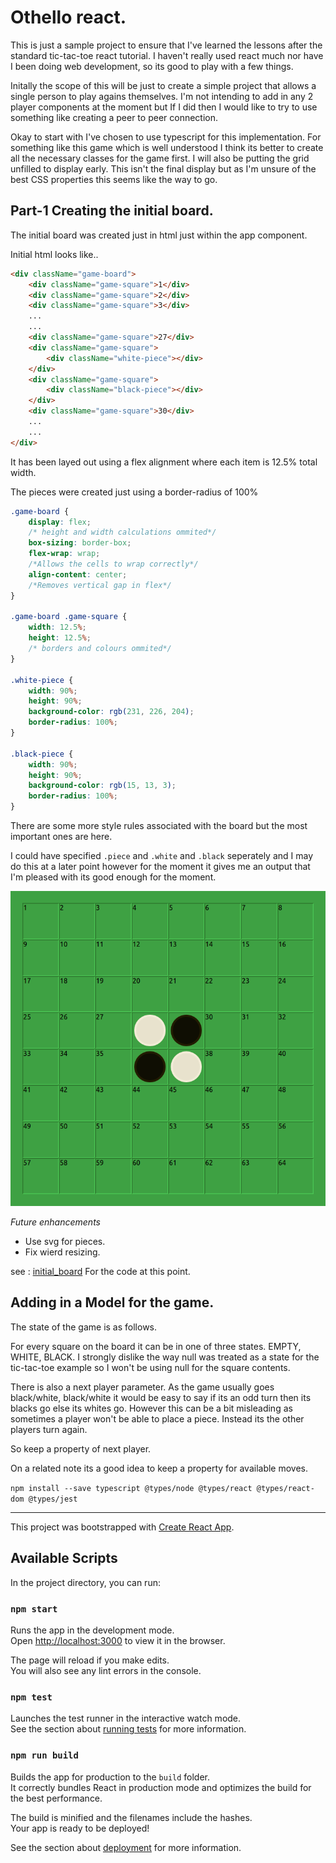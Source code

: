 Othello react.
==============

This is just a sample project to ensure that I've learned the lessons after 
the standard tic-tac-toe react tutorial. I haven't really used react much
nor have I been doing web development, so its good to play with a few things.

Initally the scope of this will be just to create a simple project that
allows a single person to play agains themselves. I'm not intending to add
in any 2 player components at the moment but If I did then I would like to try
to use something like creating a peer to peer connection.

Okay to start with I've chosen to use typescript for this implementation. For
something like this game which is well understood I think its better to create
all the necessary classes for the game first. I will also be putting the grid
unfilled to display early. This isn't the final display but as I'm unsure of the
best CSS properties this seems like the way to go.

## Part-1 Creating the initial board.

The initial board was created just in html just within the app component.

Initial html looks like..

``` html
<div className="game-board">
    <div className="game-square">1</div>
    <div className="game-square">2</div>
    <div className="game-square">3</div>
    ...
    ...
    <div className="game-square">27</div>
    <div className="game-square">
        <div className="white-piece"></div>
    </div>
    <div className="game-square">
        <div className="black-piece"></div>
    </div>
    <div className="game-square">30</div>
    ...
    ...
</div>
```

It has been layed out using a flex alignment where each item is 12.5% total
width.

The pieces were created just using a border-radius of 100%

``` css
.game-board {
    display: flex;
    /* height and width calculations ommited*/
    box-sizing: border-box;
    flex-wrap: wrap;
    /*Allows the cells to wrap correctly*/
    align-content: center;
    /*Removes vertical gap in flex*/
}

.game-board .game-square {
    width: 12.5%;
    height: 12.5%;
    /* borders and colours ommited*/
}

.white-piece {
    width: 90%;
    height: 90%;
    background-color: rgb(231, 226, 204);
    border-radius: 100%;
}

.black-piece {
    width: 90%;
    height: 90%;
    background-color: rgb(15, 13, 3);
    border-radius: 100%;
}
```

There are some more style rules associated with the board but the most important
ones are here.

I could have specified `.piece` and `.white` and `.black` seperately and I may
do this at a later point however for the moment it gives me an output that I'm
pleased with its good enough for the moment.

![](initial-board.gif)

*Future enhancements*

* Use svg for pieces.
* Fix wierd resizing.

see :
[initial_board](https://github.com/Athas1980/othello-react/tree/initial_board)
For the code at this point.

## Adding in a Model for the game.

The state of the game is as follows.

For every square on the board it can be in one of three states. EMPTY, WHITE,
BLACK. I strongly dislike the way null was treated as a state for the
tic-tac-toe example so I won't be using null for the square contents.

There is also a next player parameter. As the game usually goes black/white,
black/white it would be easy to say if its an odd turn then its blacks go else
its whites go. However this can be a bit misleading as sometimes a player won't
be able to place a piece. Instead its the other players turn again.

So keep a property of next player.

On a related note its a good idea to keep a property for available moves.

`npm install --save typescript @types/node @types/react @types/react-dom @types/jest`

----------------

This project was bootstrapped with 
[Create React App](https://github.com/facebook/create-react-app).

## Available Scripts

In the project directory, you can run:

### `npm start` 

Runs the app in the development mode.<br>
Open [http://localhost:3000](http://localhost:3000) to view it in the browser.

The page will reload if you make edits.<br>
You will also see any lint errors in the console.

### `npm test` 

Launches the test runner in the interactive watch mode.<br>
See the section about
[running tests](https://facebook.github.io/create-react-app/docs/running-tests)
for more information.

### `npm run build` 

Builds the app for production to the `build` folder.<br>
It correctly bundles React in production mode and optimizes the build for the best performance.

The build is minified and the filenames include the hashes.<br>
Your app is ready to be deployed!

See the section about
[deployment](https://facebook.github.io/create-react-app/docs/deployment) for
more information.

